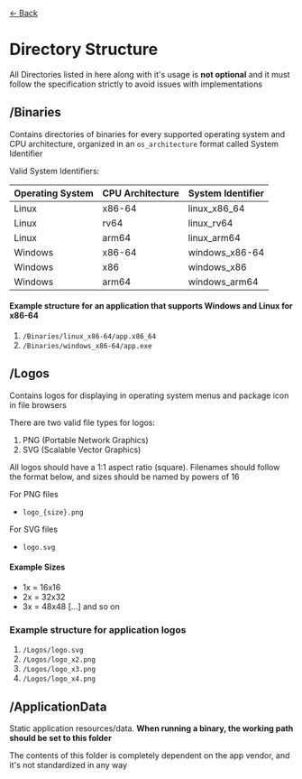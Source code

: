 [<- Back](README.md)

# Directory Structure

All Directories listed in here along with it's usage is **not optional** and it must follow the specification strictly to avoid issues with implementations

## /Binaries

Contains directories of binaries for every supported operating system and CPU architecture, organized in an `os_architecture` format called System Identifier

Valid System Identifiers:

| Operating System | CPU Architecture | System Identifier |
| ---------------- | ---------------- | ----------------- |
| Linux            | x86-64           | linux_x86_64      |
| Linux            | rv64             | linux_rv64        |
| Linux            | arm64            | linux_arm64       |
| Windows          | x86-64           | windows_x86-64    |
| Windows          | x86              | windows_x86       |
| Windows          | arm64            | windows_arm64     |

#### Example structure for an application that supports Windows and Linux for x86-64

1. `/Binaries/linux_x86-64/app.x86_64`
1. `/Binaries/windows_x86-64/app.exe`

## /Logos

Contains logos for displaying in operating system menus and package icon in file browsers

There are two valid file types for logos:

1. PNG (Portable Network Graphics)
1. SVG (Scalable Vector Graphics)

All logos should have a 1:1 aspect ratio (square). Filenames should follow the format below, and sizes should be named by powers of 16

For PNG files

- `logo_{size}.png`

For SVG files

- `logo.svg`

#### Example Sizes

- 1x = 16x16
- 2x = 32x32
- 3x = 48x48
  [...] and so on

### Example structure for application logos

1. `/Logos/logo.svg`
1. `/Logos/logo_x2.png`
1. `/Logos/logo_x3.png`
1. `/Logos/logo_x4.png`

## /ApplicationData

Static application resources/data. **When running a binary, the working path should be set to this folder**

The contents of this folder is completely dependent on the app vendor, and it's not standardized in any way
